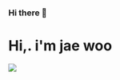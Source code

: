 ### Hi there 👋

<!--
**kimjaewoo2233/kimjaewoo2233** is a ✨ _special_ ✨ repository because its `README.md` (this file) appears on your GitHub profile.

Here are some ideas to get you started:

- 🔭 I’m currently working on ...
- 🌱 I’m currently learning ...
- 👯 I’m looking to collaborate on ...
- 🤔 I’m looking for help with ...
- 💬 Ask me about ...
- 📫 How to reach me: ...
- 😄 Pronouns: ...
- ⚡ Fun fact: ...
-->
<h1>Hi,. i'm jae woo</h1>
<img src="https://img.shields.io/badge/springboot-green?style=flat-square&logo=springboot&logoColor=green"/>
